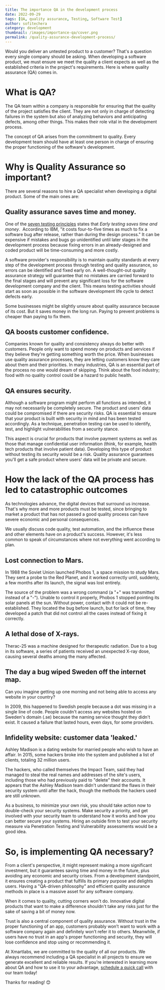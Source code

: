 ```yaml
---
title: The importance QA in the development process
date: 2022-09-29
tags: [QA, quality assurance, Testing, Software Test]
author: sofitechera
category: development
thumbnail: /images/importance-qa/cover.png
permalink: /quality-assurance-development-process/
---
```


Would you deliver an untested product to a customer? That's a question every single company should be asking.
When developing a software product, we must ensure we meet the quality a client expects as well as the established criteria in the project's requirements.
Here is where quality assurance (QA) comes in.

# What is QA?

The QA team within a company is responsible for ensuring that the quality of the project satisfies the client.
They are not only in charge of detecting failures in the system but also of analyzing behaviors and anticipating defects, among other things.
This makes their role vital in the development process.

The concept of QA arises from the commitment to quality.
Every development team should have at least one person in charge of ensuring the proper functioning of the software's development.

# Why is Quality Assurance so important?

There are several reasons to hire a QA specialist when developing a digital product.
Some of the main ones are:

## Quality assurance saves time and money.

One of the [seven testing principles](https://astqb.org/istqb-foundation-level-seven-testing-principles/) states that *Early testing saves time and money*. 
According to IBM, "it costs four-to-five times as much to fix a software bug after release, rather than during the design process."
It can be expensive if mistakes and bugs go unidentified until later stages in the development process because fixing errors in an already-designed and coded product will be time-consuming and more costly.

A software provider's responsibility is to maintain quality standards at every step of the development process through testing and quality assurance, so errors can be identified and fixed early on.
A well-thought-out quality assurance strategy will guarantee that no mistakes are carried forward to the final stages and will prevent any significant loss for the software development company and the client.
This means testing activities should start as soon as possible in the software development life cycle to detect defects early.

Some businesses might be slightly unsure about quality assurance because of its cost.
But it saves money in the long run.
Paying to prevent problems is cheaper than paying to fix them.

## QA boosts customer confidence.

Companies known for quality and consistency always do better with customers.
People only want to spend money on products and services if they believe they're getting something worth the price.
When businesses use quality assurance processes, they are letting customers know they care about them and their priorities.
In many industries, QA is an essential part of the process no one would dream of skipping.
Think about the food industry; food with no quality control could be a hazard to public health.

## QA ensures security.

Although a software program might perform all functions as intended, it may not necessarily be completely secure.
The product and users' data could be compromised if there are security risks.
QA is essential to ensure that your product is built with security in mind and has been tested accordingly.
As a technique, penetration testing can be used to identify, test, and highlight vulnerabilities from a security stance.

This aspect is crucial for products that involve payment systems as well as those that manage confidential user information (think, for example, health tech products that involve patient data).
Developing this type of product without testing its security would be a risk.
Quality assurance guarantees you'll get a safe product where users' data will be private and secure.

# How the lack of the QA process has led to catastrophic outcomes

As technologies advance, the digital devices that surround us increase.
That's why more and more products must be tested, since bringing to market a product that has not passed a good quality process can have severe economic and personal consequences.

We usually discuss code quality, test automation, and the influence these and other elements have on a product's success.
However, it's less common to speak of circumstances where not everything went according to plan.

## Lost connection to Mars.

In 1988 the Soviet Union launched Phobos 1, a space mission to study Mars.
They sent a probe to the Red Planet, and it worked correctly until, suddenly, a few months after its launch, the signal was lost entirely.

The source of the problem was a wrong command (a "+" was transmitted instead of a "-").
Unable to control it properly, Phobos 1 stopped pointing its solar panels at the sun.
Without power, contact with it could not be re-established.
They located the bug before launch, but for lack of time, they developed a patch that did not control all the cases instead of fixing it correctly.

## A lethal dose of X-rays.

Therac-25 was a machine designed for therapeutic radiation.
Due to a bug in its software, a series of patients received an unexpected  X-ray dose, causing several deaths among the many affected.

## The day a bug wiped Sweden off the internet map.

Can you imagine getting up one morning and not being able to access any website in your country?

In 2009, this happened to Swedish people because a dot was missing in a single line of code.
People couldn't access any websites hosted on Sweden's domain (.se) because the naming service thought they didn't exist.
It caused a failure that lasted hours, even days, for some providers.

## Infidelity website: customer data 'leaked.'

Ashley Madison is a dating website for married people who wish to have an affair.
In 2015, some hackers broke into the system and published a list of clients, totaling 32 million users.

The hackers, who called themselves the Impact Team, said they had managed to steal the real names and addresses of the site's users, including those who had previously paid to "delete" their accounts.
It appears that the Ashley Madison team didn't understand the flaws in their security system until after the hack, though the methods the hackers used are still unknown.

 As a business, to minimize your own risk, you should take action now to double-check your security systems.
 Make security a priority, and get involved with your security team to understand how it works and how you can better secure your systems.
 Hiring an outside firm to test your security measure via Penetration Testing and Vulnerability assessments would be a good idea.

# So, is implementing QA necessary?

From a client's perspective, it might represent making a more significant investment, but it guarantees saving time and money in the future, plus avoiding any economic and security crises.
From a development standpoint, it ensures creating a product that fulfills its primary purpose and delights users.
Having a "QA-driven philosophy" and efficient quality assurance methods in place is a massive asset for any software company.

When it comes to quality, cutting corners won't do.
Innovative digital products that want to make a difference shouldn't take any risks just for the sake of saving a bit of money now.

Trust is also a central component of quality assurance.
Without trust in the proper functioning of an app, customers probably won’t want to work with a software company again and definitely won’t refer it to others.
Meanwhile, if users have no trust in an app's proper functioning and security, they will lose confidence and stop using or recommending it.

At Xmartlabs, we are committed to the quality of all our products.
We always recommend including a QA specialist in all projects to ensure we generate excellent and reliable results.
If you're interested in learning more about QA and how to use it to your advantage, [schedule a quick call](https://xmartlabs.com/home) with our team today!

Thanks for reading! 😊

